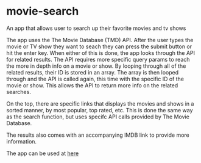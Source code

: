 # movie-search
An app that allows user to search up their favorite movies and tv shows

  The app uses the The Movie Database (TMD) API. After the user types the movie or TV show they want to seach they can press the submit button
or hit the enter key. When either of this is done, the app looks through the API for related results. The API requires more specific query params
to reach the more in depth info on a movie or show. By looping through all of the related results, their ID is stored in an array. The array is
then looped through and the API is called again, this time with the specific ID of the movie or show. This allows the API to return more info on the
related searches.

  On the top, there are specific links that displays the movies and shows in a sorted manner, by most popular, top rated, etc. This is done
the same way as the search function, but uses specifc API calls provided by The Movie Database.

  The results also comes with an accompanying IMDB link to provide more information. 
  
  The app can be used at [here](https://jwong421.github.io/movie-search)
